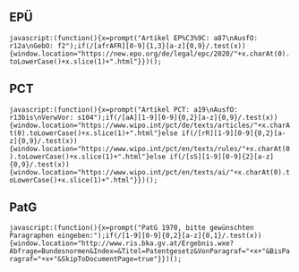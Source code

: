 ## EPÜ
``javascript:(function(){x=prompt("Artikel EP%C3%9C: a87\nAusfO: r12a\nGebO: f2");if(/[afrAFR][0-9]{1,3}[a-z]{0,9}/.test(x)){window.location="https://new.epo.org/de/legal/epc/2020/"+x.charAt(0).toLowerCase()+x.slice(1)+".html"}})();``

## PCT
``javascript:(function(){x=prompt("Artikel PCT: a19\nAusfO: r13bis\nVerwVor: s104");if(/[aA][1-9][0-9]{0,2}[a-z]{0,9}/.test(x)){window.location="https://www.wipo.int/pct/de/texts/articles/"+x.charAt(0).toLowerCase()+x.slice(1)+".html"}else if(/[rR][1-9][0-9]{0,2}[a-z]{0,9}/.test(x)){window.location="https://www.wipo.int/pct/en/texts/rules/"+x.charAt(0).toLowerCase()+x.slice(1)+".html"}else if(/[sS][1-9][0-9]{2}[a-z]{0,9}/.test(x)){window.location="https://www.wipo.int/pct/en/texts/ai/"+x.charAt(0).toLowerCase()+x.slice(1)+".html"}})();``

## PatG
``javascript:(function(){x=prompt("PatG 1970, bitte gewünschten Paragraphen eingeben:");if(/[1-9][0-9]{0,2}[a-z]{0,1}/.test(x)){window.location="http://www.ris.bka.gv.at/Ergebnis.wxe?Abfrage=Bundesnormen&Index=&Titel=Patentgesetz&VonParagraf="+x+"&BisParagraf="+x+"&SkipToDocumentPage=true"}})();``
